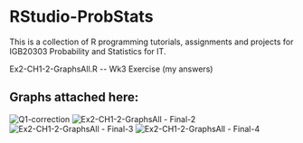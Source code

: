 # RStudio-ProbStats
This is a collection of R programming tutorials, assignments and projects for IGB20303 Probability and Statistics for IT.

Ex2-CH1-2-GraphsAll.R -- Wk3 Exercise (my answers)

## Graphs attached here:

![Q1-correction](https://user-images.githubusercontent.com/85399390/161438434-2d1bb3ab-70c9-4082-82f8-6d70d467892d.png)
![Ex2-CH1-2-GraphsAll - Final-2](https://user-images.githubusercontent.com/85399390/158181492-cde0d277-f16d-4fdf-abb7-4bffee2e0d20.png)
![Ex2-CH1-2-GraphsAll - Final-3](https://user-images.githubusercontent.com/85399390/158181500-b5e4a447-8b5c-4ad1-863d-d60703a69f6a.png)
![Ex2-CH1-2-GraphsAll - Final-4](https://user-images.githubusercontent.com/85399390/158181512-48baf422-65f0-4e1b-904f-2b398e17ea74.png)
